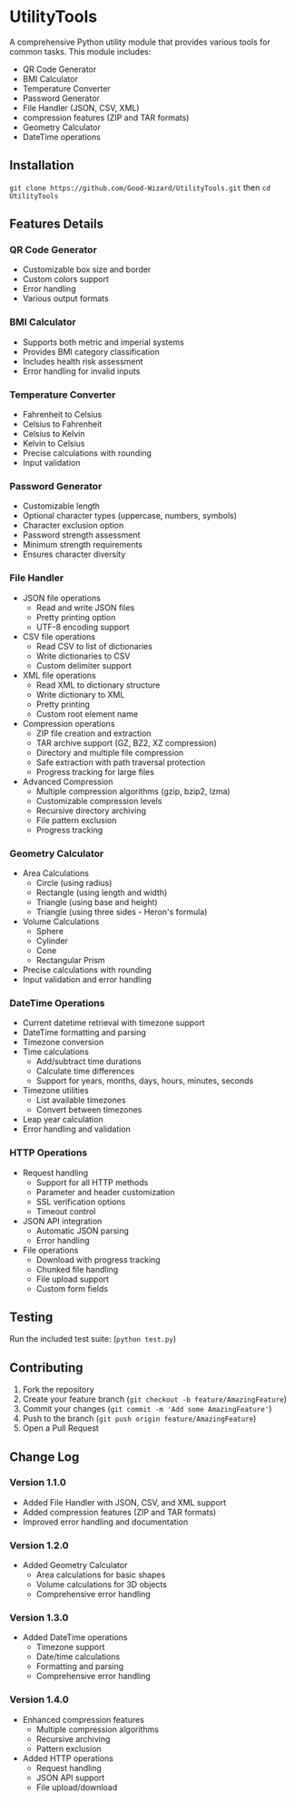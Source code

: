 # UtilityTools

A comprehensive Python utility module that provides various tools for common tasks. This module includes:
- QR Code Generator
- BMI Calculator
- Temperature Converter
- Password Generator
- File Handler (JSON, CSV, XML)
- compression features (ZIP and TAR formats)
- Geometry Calculator
- DateTime operations

## Installation

`git clone https://github.com/Good-Wizard/UtilityTools.git` then `cd UtilityTools`


## Features Details

### QR Code Generator
- Customizable box size and border
- Custom colors support
- Error handling
- Various output formats

### BMI Calculator
- Supports both metric and imperial systems
- Provides BMI category classification
- Includes health risk assessment
- Error handling for invalid inputs

### Temperature Converter
- Fahrenheit to Celsius
- Celsius to Fahrenheit
- Celsius to Kelvin
- Kelvin to Celsius
- Precise calculations with rounding
- Input validation

### Password Generator
- Customizable length
- Optional character types (uppercase, numbers, symbols)
- Character exclusion option
- Password strength assessment
- Minimum strength requirements
- Ensures character diversity

### File Handler
- JSON file operations
  - Read and write JSON files
  - Pretty printing option
  - UTF-8 encoding support
- CSV file operations
  - Read CSV to list of dictionaries
  - Write dictionaries to CSV
  - Custom delimiter support
- XML file operations
  - Read XML to dictionary structure
  - Write dictionary to XML
  - Pretty printing
  - Custom root element name
- Compression operations
  - ZIP file creation and extraction
  - TAR archive support (GZ, BZ2, XZ compression)
  - Directory and multiple file compression
  - Safe extraction with path traversal protection
  - Progress tracking for large files
- Advanced Compression
  - Multiple compression algorithms (gzip, bzip2, lzma)
  - Customizable compression levels
  - Recursive directory archiving
  - File pattern exclusion
  - Progress tracking

### Geometry Calculator
- Area Calculations
  - Circle (using radius)
  - Rectangle (using length and width)
  - Triangle (using base and height)
  - Triangle (using three sides - Heron's formula)
- Volume Calculations
  - Sphere
  - Cylinder
  - Cone
  - Rectangular Prism
- Precise calculations with rounding
- Input validation and error handling

### DateTime Operations
- Current datetime retrieval with timezone support
- DateTime formatting and parsing
- Timezone conversion
- Time calculations
  - Add/subtract time durations
  - Calculate time differences
  - Support for years, months, days, hours, minutes, seconds
- Timezone utilities
  - List available timezones
  - Convert between timezones
- Leap year calculation
- Error handling and validation

### HTTP Operations
- Request handling
  - Support for all HTTP methods
  - Parameter and header customization
  - SSL verification options
  - Timeout control
- JSON API integration
  - Automatic JSON parsing
  - Error handling
- File operations
  - Download with progress tracking
  - Chunked file handling
  - File upload support
  - Custom form fields

## Testing

Run the included test suite: (`python test.py`)


## Contributing

1. Fork the repository
2. Create your feature branch (`git checkout -b feature/AmazingFeature`)
3. Commit your changes (`git commit -m 'Add some AmazingFeature'`)
4. Push to the branch (`git push origin feature/AmazingFeature`)
5. Open a Pull Request

## Change Log

### Version 1.1.0
- Added File Handler with JSON, CSV, and XML support
- Added compression features (ZIP and TAR formats)
- Improved error handling and documentation

### Version 1.2.0
- Added Geometry Calculator
  - Area calculations for basic shapes
  - Volume calculations for 3D objects
  - Comprehensive error handling

### Version 1.3.0
- Added DateTime operations
  - Timezone support
  - Date/time calculations
  - Formatting and parsing
  - Comprehensive error handling

### Version 1.4.0
- Enhanced compression features
  - Multiple compression algorithms
  - Recursive archiving
  - Pattern exclusion
- Added HTTP operations
  - Request handling
  - JSON API support
  - File upload/download